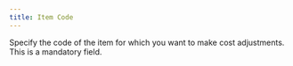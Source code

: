 ```yaml
---
title: Item Code
---
```



Specify the code of the item for which you want to make cost adjustments. This is a mandatory field.
